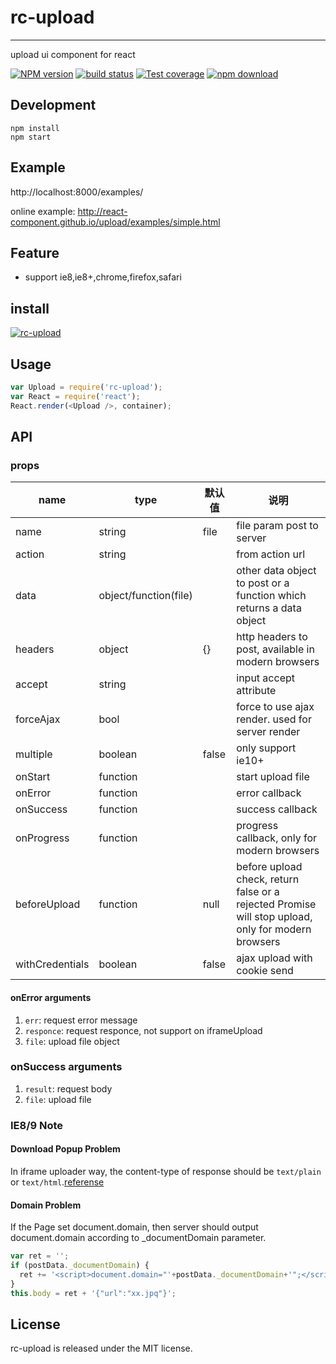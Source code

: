 # rc-upload
---

upload ui component for react

[![NPM version][npm-image]][npm-url]
[![build status][travis-image]][travis-url]
[![Test coverage][coveralls-image]][coveralls-url]
[![npm download][download-image]][download-url]

[npm-image]: http://img.shields.io/npm/v/rc-upload.svg?style=flat-square
[npm-url]: http://npmjs.org/package/rc-upload
[download-image]: https://img.shields.io/npm/dm/rc-upload.svg?style=flat-square
[download-url]: https://npmjs.org/package/rc-upload
[travis-image]: https://img.shields.io/travis/react-component/upload.svg?style=flat-square
[travis-url]: https://travis-ci.org/react-component/upload
[coveralls-image]: https://img.shields.io/coveralls/react-component/upload.svg?style=flat-square
[coveralls-url]: https://coveralls.io/r/react-component/upload?branch=master

## Development

```
npm install
npm start
```

## Example

http://localhost:8000/examples/

online example: http://react-component.github.io/upload/examples/simple.html


## Feature

* support ie8,ie8+,chrome,firefox,safari

## install

[![rc-upload](https://nodei.co/npm/rc-upload.png)](https://npmjs.org/package/rc-upload)

## Usage

```js
var Upload = require('rc-upload');
var React = require('react');
React.render(<Upload />, container);
```

## API

### props

|name|type|默认值| 说明|
|-----|---|--------|----|
|name | string | file| file param post to server |
|action| string | | from action url |
|data| object/function(file) | | other data object to post or a function which returns a data object |
|headers| object | {} | http headers to post, available in modern browsers |
|accept | string | | input accept attribute |
|forceAjax | bool | | force to use ajax render. used for server render |
|multiple | boolean | false | only support ie10+|
|onStart | function| | start upload file |
|onError| function| | error callback |
|onSuccess | function | | success callback |
|onProgress | function || progress callback, only for modern browsers|
|beforeUpload| function |null| before upload check, return false or a rejected Promise will stop upload, only for modern browsers|
| withCredentials | boolean | false | ajax upload with cookie send |

#### onError arguments

1. `err`: request error message
2. `responce`: request responce, not support on iframeUpload
3. `file`: upload file object

### onSuccess arguments

1. `result`: request body
2. `file`: upload file


### IE8/9 Note

#### Download Popup Problem

In iframe uploader way, the content-type of response should be `text/plain` or `text/html`.[referense](https://github.com/blueimp/jQuery-File-Upload/wiki/Setup#content-type-negotiation)

#### Domain Problem

If the Page set document.domain, then server should output document.domain according to _documentDomain parameter.

```js
var ret = '';
if (postData._documentDomain) {
  ret += '<script>document.domain="'+postData._documentDomain+'";</script>';
}
this.body = ret + '{"url":"xx.jpq"}';
```

## License

rc-upload is released under the MIT license.
